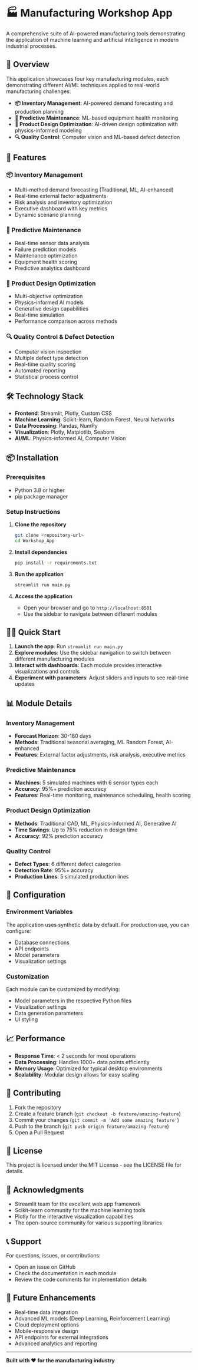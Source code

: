 # 🏭 Manufacturing Workshop App

A comprehensive suite of AI-powered manufacturing tools demonstrating the application of machine learning and artificial intelligence in modern industrial processes.

## 🎯 Overview

This application showcases four key manufacturing modules, each demonstrating different AI/ML techniques applied to real-world manufacturing challenges:

- **📦 Inventory Management**: AI-powered demand forecasting and production planning
- **🔧 Predictive Maintenance**: ML-based equipment health monitoring
- **🚴 Product Design Optimization**: AI-driven design optimization with physics-informed modeling
- **🔍 Quality Control**: Computer vision and ML-based defect detection

## 🚀 Features

### 📦 Inventory Management
- Multi-method demand forecasting (Traditional, ML, AI-enhanced)
- Real-time external factor adjustments
- Risk analysis and inventory optimization
- Executive dashboard with key metrics
- Dynamic scenario planning

### 🔧 Predictive Maintenance
- Real-time sensor data analysis
- Failure prediction models
- Maintenance optimization
- Equipment health scoring
- Predictive analytics dashboard

### 🚴 Product Design Optimization
- Multi-objective optimization
- Physics-informed AI models
- Generative design capabilities
- Real-time simulation
- Performance comparison across methods

### 🔍 Quality Control & Defect Detection
- Computer vision inspection
- Multiple defect type detection
- Real-time quality scoring
- Automated reporting
- Statistical process control

## 🛠️ Technology Stack

- **Frontend**: Streamlit, Plotly, Custom CSS
- **Machine Learning**: Scikit-learn, Random Forest, Neural Networks
- **Data Processing**: Pandas, NumPy
- **Visualization**: Plotly, Matplotlib, Seaborn
- **AI/ML**: Physics-informed AI, Computer Vision

## 📦 Installation

### Prerequisites
- Python 3.8 or higher
- pip package manager

### Setup Instructions

1. **Clone the repository**
   ```bash
   git clone <repository-url>
   cd Workshop_App
   ```

2. **Install dependencies**
   ```bash
   pip install -r requirements.txt
   ```

3. **Run the application**
   ```bash
   streamlit run main.py
   ```

4. **Access the application**
   - Open your browser and go to `http://localhost:8501`
   - Use the sidebar to navigate between different modules

## 🏃‍♂️ Quick Start

1. **Launch the app**: Run `streamlit run main.py`
2. **Explore modules**: Use the sidebar navigation to switch between different manufacturing modules
3. **Interact with dashboards**: Each module provides interactive visualizations and controls
4. **Experiment with parameters**: Adjust sliders and inputs to see real-time updates

## 📊 Module Details

### Inventory Management
- **Forecast Horizon**: 30-180 days
- **Methods**: Traditional seasonal averaging, ML Random Forest, AI-enhanced
- **Features**: External factor adjustments, risk analysis, executive metrics

### Predictive Maintenance
- **Machines**: 5 simulated machines with 6 sensor types each
- **Accuracy**: 95%+ prediction accuracy
- **Features**: Real-time monitoring, maintenance scheduling, health scoring

### Product Design Optimization
- **Methods**: Traditional CAD, ML, Physics-informed AI, Generative AI
- **Time Savings**: Up to 75% reduction in design time
- **Accuracy**: 92% prediction accuracy

### Quality Control
- **Defect Types**: 6 different defect categories
- **Detection Rate**: 95%+ accuracy
- **Production Lines**: 5 simulated production lines

## 🔧 Configuration

### Environment Variables
The application uses synthetic data by default. For production use, you can configure:
- Database connections
- API endpoints
- Model parameters
- Visualization settings

### Customization
Each module can be customized by modifying:
- Model parameters in the respective Python files
- Visualization settings
- Data generation parameters
- UI styling

## 📈 Performance

- **Response Time**: < 2 seconds for most operations
- **Data Processing**: Handles 1000+ data points efficiently
- **Memory Usage**: Optimized for typical desktop environments
- **Scalability**: Modular design allows for easy scaling

## 🤝 Contributing

1. Fork the repository
2. Create a feature branch (`git checkout -b feature/amazing-feature`)
3. Commit your changes (`git commit -m 'Add some amazing feature'`)
4. Push to the branch (`git push origin feature/amazing-feature`)
5. Open a Pull Request

## 📝 License

This project is licensed under the MIT License - see the LICENSE file for details.

## 🙏 Acknowledgments

- Streamlit team for the excellent web app framework
- Scikit-learn community for the machine learning tools
- Plotly for the interactive visualization capabilities
- The open-source community for various supporting libraries

## 📞 Support

For questions, issues, or contributions:
- Open an issue on GitHub
- Check the documentation in each module
- Review the code comments for implementation details

## 🔮 Future Enhancements

- Real-time data integration
- Advanced ML models (Deep Learning, Reinforcement Learning)
- Cloud deployment options
- Mobile-responsive design
- API endpoints for external integrations
- Advanced analytics and reporting

---

**Built with ❤️ for the manufacturing industry** 